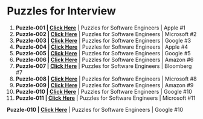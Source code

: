 # Puzzles for Interview

1. **Puzzle-001 | <a href="https://www.youtube.com/shorts/9uOsB39DwGM"> Click Here</a>** | Puzzles for Software Engineers | Apple #1
2. **Puzzle-002 | <a href="https://www.youtube.com/shorts/BK3vofe-dpw"> Click Here</a>** | Puzzles for Software Engineers | Microsoft #2
3. **Puzzle-003 | <a href="https://www.youtube.com/shorts/7fHBgiruWI0"> Click Here</a>** | Puzzles for Software Engineers | Google #3
4. **Puzzle-004 | <a href="https://www.youtube.com/shorts/XF4l1T8kLUo"> Click Here</a>** | Puzzles for Software Engineers | Apple #4
5. **Puzzle-005 | <a href="https://www.youtube.com/shorts/ugn5t8xGHio"> Click Here</a>** | Puzzles for Software Engineers | Google #5
6. **Puzzle-006 | <a href="https://www.youtube.com/shorts/m6EjUAHwaRY"> Click Here</a>** | Puzzles for Software Engineers | Amazon #6
7. **Puzzle-007 | <a href="https://www.youtube.com/shorts/7vRBCLPPGME"> Click Here</a>** | Puzzles for Software Engineers | Bloomberg #7
8. **Puzzle-008 | <a href="https://www.youtube.com/shorts/wV2aJhbTcLo"> Click Here</a>** | Puzzles for Software Engineers | Microsoft #8
9. **Puzzle-009 | <a href="https://www.youtube.com/shorts/1LcA_A4A-lc"> Click Here</a>** | Puzzles for Software Engineers | Amazon #9
10. **Puzzle-010 | <a href="https://www.youtube.com/shorts/ALJ-AQpQvNM"> Click Here</a>** | Puzzles for Software Engineers | Google #10
11. **Puzzle-011 | <a href="https://www.youtube.com/shorts/IuWO63E-Kqs"> Click Here</a>** | Puzzles for Software Engineers | Microsoft #11



**Puzzle-010 | <a href=""> Click Here</a>** | Puzzles for Software Engineers | Google #10

